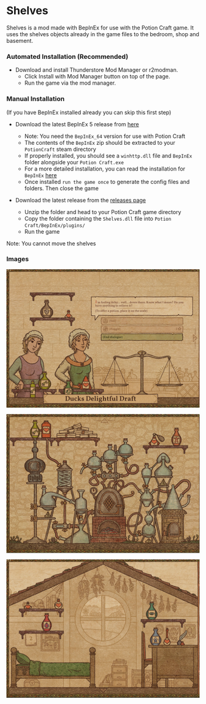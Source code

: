 # Shelves
Shelves is a mod made with BepInEx for use with the Potion Craft game. It uses the shelves objects already in the game files to the bedroom, shop and basement.

### Automated Installation (Recommended)

- Download and install Thunderstore Mod Manager or r2modman.
    - Click Install with Mod Manager button on top of the page.
    - Run the game via the mod manager.

### Manual Installation
(If you have BepInEx installed already you can skip this first step)
- Download the latest BepInEx 5 release from [here](https://github.com/BepInEx/BepInEx/releases)
    - Note: You need the `BepInEx_64` version for use with Potion Craft
    - The contents of the `BepInEx` zip should be extracted to your `PotionCraft` steam directory
    - If properly installed, you should see a `winhttp.dll` file and `BepInEx` folder alongside your `Potion Craft.exe`
    - For a more detailed installation, you can read the installation for `BepInEx` [here](https://docs.bepinex.dev/articles/user_guide/installation/index.html)
    - Once installed `run the game once` to generate the config files and folders. Then close the game

- Download the latest release from the [releases page](https://github.com/MattDeDuck/Shelves/releases)
    - Unzip the folder and head to your Potion Craft game directory
    - Copy the folder containing the `Shelves.dll` file into `Potion Craft/BepInEx/plugins/`
    - Run the game


Note: You cannot move the shelves


### Images

![Shop](https://github.com/MattDeDuck/Shelves/blob/master/images/screen1.png?raw=true)

![Lab](https://github.com/MattDeDuck/Shelves/blob/master/images/screen2.png?raw=true)

![Bedroom](https://github.com/MattDeDuck/Shelves/blob/master/images/screen3.png?raw=true)